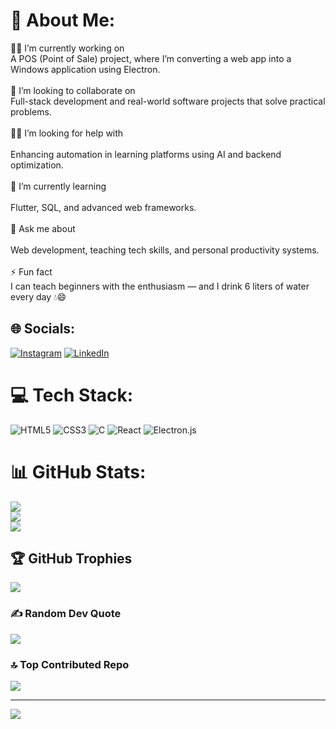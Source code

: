 # 💫 About Me:
🧑‍💻 I’m currently working on<br>A POS (Point of Sale) project, where I’m converting a web app into a Windows application using Electron.<br><br>🤝 I’m looking to collaborate on<br>Full-stack development and real-world software projects that solve practical problems.<br><br>🙋‍♂️ I’m looking for help with<br><br>Enhancing automation in learning platforms using AI and backend optimization.<br><br>🌱 I’m currently learning<br><br>Flutter, SQL, and advanced web frameworks.<br><br>💬 Ask me about<br><br>Web development, teaching tech skills, and personal productivity systems.<br><br>⚡ Fun fact<br>I can teach beginners  with the  enthusiasm — and I drink 6 liters of water every day 💧😄


## 🌐 Socials:
[![Instagram](https://img.shields.io/badge/Instagram-%23E4405F.svg?logo=Instagram&logoColor=white)](https://instagram.com/@NAVEEN_VIDHVITHA) [![LinkedIn](https://img.shields.io/badge/LinkedIn-%230077B5.svg?logo=linkedin&logoColor=white)](https://linkedin.com/in/Naveen-Vidhvitha) 

# 💻 Tech Stack:
![HTML5](https://img.shields.io/badge/html5-%23E34F26.svg?style=for-the-badge&logo=html5&logoColor=white) ![CSS3](https://img.shields.io/badge/css3-%231572B6.svg?style=for-the-badge&logo=css3&logoColor=white) ![C](https://img.shields.io/badge/c-%2300599C.svg?style=for-the-badge&logo=c&logoColor=white) ![React](https://img.shields.io/badge/react-%2320232a.svg?style=for-the-badge&logo=react&logoColor=%2361DAFB) ![Electron.js](https://img.shields.io/badge/Electron-191970?style=for-the-badge&logo=Electron&logoColor=white)
# 📊 GitHub Stats:
![](https://github-readme-stats.vercel.app/api?username=naveen-77&theme=dark&hide_border=false&include_all_commits=true&count_private=false)<br/>
![](https://nirzak-streak-stats.vercel.app/?user=naveen-77&theme=dark&hide_border=false)<br/>
![](https://github-readme-stats.vercel.app/api/top-langs/?username=naveen-77&theme=dark&hide_border=false&include_all_commits=true&count_private=false&layout=compact)

## 🏆 GitHub Trophies
![](https://github-profile-trophy.vercel.app/?username=naveen-77&theme=radical&no-frame=false&no-bg=true&margin-w=4)

### ✍️ Random Dev Quote
![](https://quotes-github-readme.vercel.app/api?type=horizontal&theme=radical)

### 🔝 Top Contributed Repo
![](https://github-contributor-stats.vercel.app/api?username=naveen-77&limit=5&theme=dark&combine_all_yearly_contributions=true)

---
[![](https://visitcount.itsvg.in/api?id=naveen-77&icon=0&color=0)](https://visitcount.itsvg.in)

<!-- Proudly created with GPRM ( https://gprm.itsvg.in ) -->
